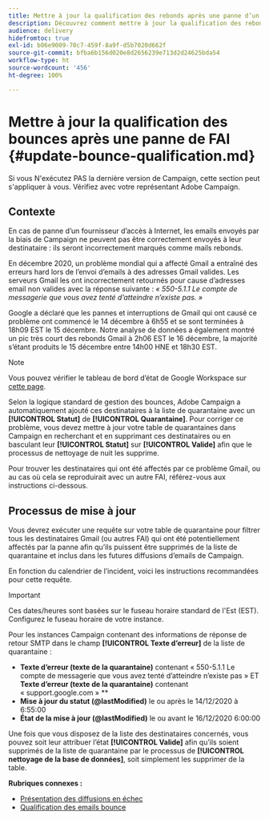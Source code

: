 ```yaml
---
title: Mettre à jour la qualification des rebonds après une panne d’un FAI
description: Découvrez comment mettre à jour la qualification des rebonds après une panne d’un fournisseur d’accès à Internet.
audience: delivery
hidefromtoc: true
exl-id: b06e9009-70c7-459f-8a9f-d5b7020d662f
source-git-commit: bfba6b156d020e8d2656239e713d2d24625bda54
workflow-type: ht
source-wordcount: '456'
ht-degree: 100%

---
```


# Mettre à jour la qualification des bounces après une panne de FAI {#update-bounce-qualification.md}

Si vous N&#39;exécutez PAS la dernière version de Campaign, cette section peut s&#39;appliquer à vous. Vérifiez avec votre représentant Adobe Campaign.

## Contexte

En cas de panne d’un fournisseur d’accès à Internet, les emails envoyés par la biais de Campaign ne peuvent pas être correctement envoyés à leur destinataire : ils seront incorrectement marqués comme mails rebonds.

En décembre 2020, un problème mondial qui a affecté Gmail a entraîné des erreurs hard lors de l’envoi d’emails à des adresses Gmail valides. Les serveurs Gmail les ont incorrectement retournés pour cause d’adresses email non valides avec la réponse suivante : *« 550-5.1.1 Le compte de messagerie que vous avez tenté d’atteindre n’existe pas. »*

Google a déclaré que les pannes et interruptions de Gmail qui ont causé ce problème ont commencé le 14 décembre à 6h55 et se sont terminées à 18h09 EST le 15 décembre. Notre analyse de données a également montré un pic très court des rebonds Gmail à 2h06 EST le 16 décembre, la majorité s’étant produits le 15 décembre entre 14h00 HNE et 18h30 EST.

>[!NOTE]
>
>Vous pouvez vérifier le tableau de bord d’état de Google Workspace sur [cette page](https://www.google.com/appsstatus#hl=fr&amp;v=status).


Selon la logique standard de gestion des bounces, Adobe Campaign a automatiquement ajouté ces destinataires à la liste de quarantaine avec un **[!UICONTROL Statut]** de **[!UICONTROL Quarantaine]**. Pour corriger ce problème, vous devez mettre à jour votre table de quarantaines dans Campaign en recherchant et en supprimant ces destinataires ou en basculant leur **[!UICONTROL Statut]** sur **[!UICONTROL Valide]** afin que le processus de nettoyage de nuit les supprime.

Pour trouver les destinataires qui ont été affectés par ce problème Gmail, ou au cas où cela se reproduirait avec un autre FAI, référez-vous aux instructions ci-dessous.

## Processus de mise à jour

Vous devrez exécuter une requête sur votre table de quarantaine pour filtrer tous les destinataires Gmail (ou autres FAI) qui ont été potentiellement affectés par la panne afin qu’ils puissent être supprimés de la liste de quarantaine et inclus dans les futures diffusions d’emails de Campaign.

En fonction du calendrier de l’incident, voici les instructions recommandées pour cette requête.

>[!IMPORTANT]
>
>Ces dates/heures sont basées sur le fuseau horaire standard de l&#39;Est (EST). Configurez le fuseau horaire de votre instance.

Pour les instances Campaign contenant des informations de réponse de retour SMTP dans le champ **[!UICONTROL Texte d’erreur]** de la liste de quarantaine :

* **Texte d’erreur (texte de la quarantaine)** contenant « 550-5.1.1 Le compte de messagerie que vous avez tenté d’atteindre n’existe pas » ET **Texte d’erreur (texte de la quarantaine)** contenant « support.google.com » **
* **Mise à jour du statut (@lastModified)** le ou après le 14/12/2020 à 6:55:00
* **État de la mise à jour (@lastModified)** le ou avant le 16/12/2020 6:00:00

Une fois que vous disposez de la liste des destinataires concernés, vous pouvez soit leur attribuer l’état **[!UICONTROL Valide]** afin qu’ils soient supprimés de la liste de quarantaine par le processus de **[!UICONTROL nettoyage de la base de données]**, soit simplement les supprimer de la table.

**Rubriques connexes :**
* [Présentation des diffusions en échec](../../sending/using/understanding-delivery-failures.md)
* [Qualification des emails bounce   ](../../sending/using/understanding-delivery-failures.md#bounce-mail-qualification)
